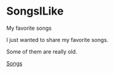 # SongsILike
My favorite songs


I just wanted to share my favorite songs. 

Some of them are really old.

[Songs](https://github.com/bichanna/SongsILike/blob/master/songs.md)
